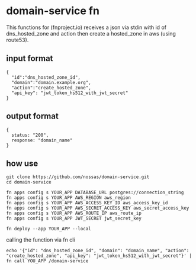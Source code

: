 # domain-service fn

This functions for (fnproject.io) receives a json via stdin with id of dns_hosted_zone and action then create a hosted_zone in aws (using route53).

## input format
```
{
  "id":"dns_hosted_zone_id",
  "domain":"domain.example.org",
  "action":"create_hosted_zone",
  "api_key": "jwt_token_hs512_with_jwt_secret"
}
```


## output format
```
{
  status: "200",
  response: "domain_name"
}
```


## how use

```
git clone https://github.com/nossas/domain-service.git
cd domain-service

fn apps config s YOUR_APP DATABASE_URL postgres://connection_string
fn apps config s YOUR_APP AWS_REGION aws_region
fn apps config s YOUR_APP AWS_ACCESS_KEY_ID aws_access_key_id
fn apps config s YOUR_APP AWS_SECRET_ACCESS_KEY aws_secret_access_key
fn apps config s YOUR_APP AWS_ROUTE_IP aws_route_ip
fn apps config s YOUR_APP JWT_SECRET jwt_secret_key

fn deploy --app YOUR_APP --local
```

calling the function via fn cli
```
echo '{"id": "dns_hosted_zone_id", "domain": "domain_name", "action": "create_hosted_zone", "api_key": "jwt_token_hs512_with_jwt_secret"}' | fn call YOU_APP /domain-service
```


